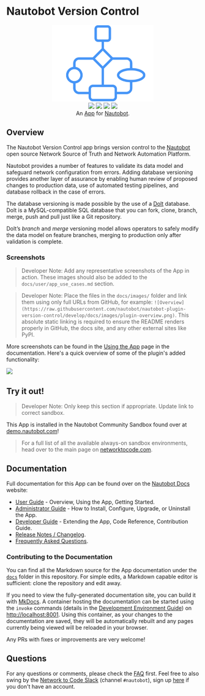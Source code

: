 # Nautobot Version Control

<p align="center">
  <img src="https://raw.githubusercontent.com/nautobot/nautobot-app-version-control/develop/docs/images/icon-nautobot-version-control.png" class="logo" height="200px">
  <br>
  <a href="https://github.com/nautobot/nautobot-app-version-control/actions"><img src="https://github.com/nautobot/nautobot-app-version-control/actions/workflows/ci.yml/badge.svg?branch=main"></a>
  <a href="https://docs.nautobot.com/projects/version-control/en/latest/"><img src="https://readthedocs.org/projects/nautobot-plugin-version-control/badge/"></a>
  <a href="https://pypi.org/project/nautobot-version-control/"><img src="https://img.shields.io/pypi/v/nautobot-version-control"></a>
  <a href="https://pypi.org/project/nautobot-version-control/"><img src="https://img.shields.io/pypi/dm/nautobot-version-control"></a>
  <br>
  An <a href="https://networktocode.com/nautobot-apps/">App</a> for <a href="https://nautobot.com/">Nautobot</a>.
</p>

## Overview

The Nautobot Version Control app brings version control to the [Nautobot](https://github.com/nautobot/nautobot) open source Network Source of Truth and Network Automation Platform. 

Nautobot provides a number of features to validate its data model and safeguard network configuration from errors. Adding database versioning provides another layer of assurance by enabling human review of proposed changes to production data, use of automated testing pipelines, and database rollback in the case of errors. 

The database versioning is made possible by the use of a [Dolt](https://github.com/dolthub/dolt) database. Dolt is a MySQL-compatible SQL database that you can fork, clone, branch, merge, push and pull just like a Git repository.

Dolt’s *branch* and *merge* versioning model allows operators to safely modify the data model on feature branches, merging to production only after validation is complete.


### Screenshots

> Developer Note: Add any representative screenshots of the App in action. These images should also be added to the `docs/user/app_use_cases.md` section.

> Developer Note: Place the files in the `docs/images/` folder and link them using only full URLs from GitHub, for example: `![Overview](https://raw.githubusercontent.com/nautobot/nautobot-plugin-version-control/develop/docs/images/plugin-overview.png)`. This absolute static linking is required to ensure the README renders properly in GitHub, the docs site, and any other external sites like PyPI.

More screenshots can be found in the [Using the App](https://docs.nautobot.com/projects/nautobot-version-control/en/latest/user/app_use_cases/) page in the documentation. Here's a quick overview of some of the plugin's added functionality:

![](https://raw.githubusercontent.com/nautobot/nautobot-plugin-version-control/develop/docs/images/placeholder.png)

## Try it out!

> Developer Note: Only keep this section if appropriate. Update link to correct sandbox.

This App is installed in the Nautobot Community Sandbox found over at [demo.nautobot.com](https://demo.nautobot.com/)!

> For a full list of all the available always-on sandbox environments, head over to the main page on [networktocode.com](https://www.networktocode.com/nautobot/sandbox-environments/).

## Documentation

Full documentation for this App can be found over on the [Nautobot Docs](https://docs.nautobot.com) website:

- [User Guide](https://docs.nautobot.com/projects/nautobot-version-control/en/latest/user/app_overview/) - Overview, Using the App, Getting Started.
- [Administrator Guide](https://docs.nautobot.com/projects/nautobot-version-control/en/latest/admin/install/) - How to Install, Configure, Upgrade, or Uninstall the App.
- [Developer Guide](https://docs.nautobot.com/projects/nautobot-version-control/en/latest/dev/contributing/) - Extending the App, Code Reference, Contribution Guide.
- [Release Notes / Changelog](https://docs.nautobot.com/projects/nautobot-version-control/en/latest/admin/release_notes/).
- [Frequently Asked Questions](https://docs.nautobot.com/projects/nautobot-version-control/en/latest/user/faq/).

### Contributing to the Documentation

You can find all the Markdown source for the App documentation under the [`docs`](https://github.com/nautobot/nautobot-plugin-version-control/tree/develop/docs) folder in this repository. For simple edits, a Markdown capable editor is sufficient: clone the repository and edit away.

If you need to view the fully-generated documentation site, you can build it with [MkDocs](https://www.mkdocs.org/). A container hosting the documentation can be started using the `invoke` commands (details in the [Development Environment Guide](https://docs.nautobot.com/projects/nautobot-version-control/en/latest/dev/dev_environment/#docker-development-environment)) on [http://localhost:8001](http://localhost:8001). Using this container, as your changes to the documentation are saved, they will be automatically rebuilt and any pages currently being viewed will be reloaded in your browser.

Any PRs with fixes or improvements are very welcome!

## Questions

For any questions or comments, please check the [FAQ](https://docs.nautobot.com/projects/nautobot-version-control/en/latest/user/faq/) first. Feel free to also swing by the [Network to Code Slack](https://networktocode.slack.com/) (channel `#nautobot`), sign up [here](http://slack.networktocode.com/) if you don't have an account.

